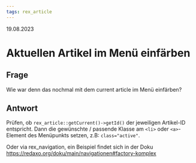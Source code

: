 ```yaml
---
tags: rex_article
---
```


19.08.2023

# Aktuellen Artikel im Menü einfärben


## Frage

Wie war denn das nochmal mit dem current article im Menü einfärben?

## Antwort

Prüfen, ob `rex_article::getCurrent()->getId()` der jeweiligen Artikel-ID entspricht.
Dann die gewünschte / passende Klasse am `<li>` oder `<a>`-Element des Menüpunkts setzen, z.B: `class="active"`.

Oder via rex_navigation, ein Beispiel findet sich in der Doku
https://redaxo.org/doku/main/navigationen#factory-komplex

